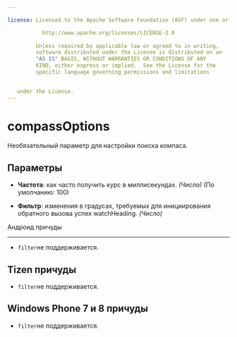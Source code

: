 ```yaml
---

license: Licensed to the Apache Software Foundation (ASF) under one or more contributor license agreements. See the NOTICE file distributed with this work for additional information regarding copyright ownership. The ASF licenses this file to you under the Apache License, Version 2.0 (the "License"); you may not use this file except in compliance with the License. You may obtain a copy of the License at

           http://www.apache.org/licenses/LICENSE-2.0
    
         Unless required by applicable law or agreed to in writing,
         software distributed under the License is distributed on an
         "AS IS" BASIS, WITHOUT WARRANTIES OR CONDITIONS OF ANY
         KIND, either express or implied.  See the License for the
         specific language governing permissions and limitations
    

   under the License.
---
```


# compassOptions

Необязательный параметр для настройки поиска компаса.

## Параметры

*   **Частота**: как часто получить курс в миллисекундах. *(Число)* (По умолчанию: 100)

*   **Фильтр**: изменения в градусах, требуемых для инициирования обратного вызова успех watchHeading. *(Число)*

Андроид причуды

---

*   `filter`не поддерживается.

## Tizen причуды

*   `filter`не поддерживается.

## Windows Phone 7 и 8 причуды

*   `filter`не поддерживается.